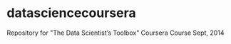 datasciencecoursera
===================

Repository for "The Data Scientist’s Toolbox"  Coursera Course Sept, 2014
